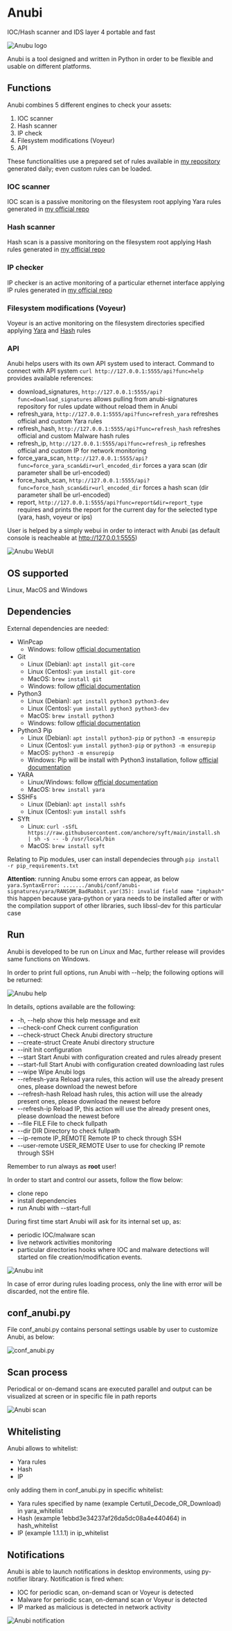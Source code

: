 # Anubi
IOC/Hash scanner and IDS layer 4 portable and fast

![Anubu logo](images/anubi_logo.png)

Anubi is a tool designed and written in Python in order to be flexible and usable on different platforms.

## Functions
Anubi combines 5 different engines to check your assets:
1. IOC scanner
2. Hash scanner
3. IP check
4. Filesystem modifications (Voyeur)
5. API

These functionalities use a prepared set of rules available in [my repository](https://github.com/kavat/anubi-signatures) generated daily; even custom rules can be loaded.

### IOC scanner
IOC scan is a passive monitoring on the filesystem root applying Yara rules generated in [my official repo](https://github.com/kavat/anubi-signatures/tree/main/yara)

### Hash scanner
Hash scan is a passive monitoring on the filesystem root applying Hash rules generated in [my official repo](https://github.com/kavat/anubi-signatures/tree/main/hash)

### IP checker
IP checker is an active monitoring of a particular ethernet interface applying IP rules generated in [my official repo](https://github.com/kavat/anubi-signatures/tree/main/ips)

### Filesystem modifications (Voyeur)
Voyeur is an active monitoring on the filesystem directories specified applying [Yara](https://github.com/kavat/anubi-signatures/tree/main/yara) and [Hash](https://github.com/kavat/anubi-signatures/tree/main/hash) rules

### API
Anubi helps users with its own API system used to interact. 
Command to connect with API system `curl http://127.0.0.1:5555/api?func=help` provides available references:
* download_signatures, `http://127.0.0.1:5555/api?func=download_signatures` allows pulling from anubi-signatures repository for rules update without reload them in Anubi
* refresh_yara, `http://127.0.0.1:5555/api?func=refresh_yara` refreshes official and custom Yara rules
* refresh_hash, `http://127.0.0.1:5555/api?func=refresh_hash` refreshes official and custom Malware hash rules
* refresh_ip, `http://127.0.0.1:5555/api?func=refresh_ip` refreshes official and custom IP for network monitoring
* force_yara_scan, `http://127.0.0.1:5555/api?func=force_yara_scan&dir=url_encoded_dir` forces a yara scan (dir parameter shall be url-encoded)
* force_hash_scan, `http://127.0.0.1:5555/api?func=force_hash_scan&dir=url_encoded_dir` forces a hash scan (dir parameter shall be url-encoded)
* report, `http://127.0.0.1:5555/api?func=report&dir=report_type` requires and prints the report for the current day for the selected type (yara, hash, voyeur or ips)

User is helped by a simply webui in order to interact with Anubi (as default console is reacheable at http://127.0.0.1:5555)

![Anubu WebUI](images/webui.png)

## OS supported
Linux, MacOS and Windows

## Dependencies
External dependencies are needed:
* WinPcap
  * Windows: follow [official documentation](https://www.winpcap.org/install/)
* Git
  * Linux (Debian): `apt install git-core`
  * Linux (Centos): `yum install git-core`
  * MacOS: `brew install git`
  * Windows: follow [official documentation](https://git-scm.com/download/win)
* Python3
  * Linux (Debian): `apt install python3 python3-dev`
  * Linux (Centos): `yum install python3 python3-dev`
  * MacOS: `brew install python3`
  * Windows: follow [official documentation](https://www.python.org/downloads/windows/)
* Python3 Pip
  * Linux (Debian): `apt install python3-pip` or `python3 -m ensurepip`
  * Linux (Centos): `yum install python3-pip` or `python3 -m ensurepip`
  * MacOS: `python3 -m ensurepip`
  * Windows: Pip will be install with Python3 installation, follow [official documentation](https://www.python.org/downloads/windows/)
* YARA
  * Linux/Windows: follow [official documentation](https://yara.readthedocs.io/en/stable/gettingstarted.html) 
  * MacOS: `brew install yara`
* SSHFs
  * Linux (Debian): `apt install sshfs`
  * Linux (Centos): `yum install sshfs`
* SYft
  * Linux: `curl -sSfL https://raw.githubusercontent.com/anchore/syft/main/install.sh | sh -s -- -b /usr/local/bin`
  * MacOS: `brew install syft`

Relating to Pip modules, user can install dependecies through `pip install -r pip_requirements.txt`

**Attention**: running Anubu some errors can appear, as below
`yara.SyntaxError: ......./anubi/conf/anubi-signatures/yara/RANSOM_BadRabbit.yar(35): invalid field name "imphash"`
this happen because yara-python or yara needs to be installed after or with the compilation support of other libraries, such libssl-dev for this particular case

## Run
Anubi is developed to be run on Linux and Mac, further release will provides same functions on Windows.

In order to print full options, run Anubi with --help; the following options will be returned:

![Anubu help](images/anubi_help.png)

In details, options available are the following:
*  -h, --help                 show this help message and exit
*  --check-conf               Check current configuration
*  --check-struct             Check Anubi directory structure
*  --create-struct            Create Anubi directory structure
*  --init                     Init configuration
*  --start                    Start Anubi with configuration created and rules already present
*  --start-full               Start Anubi with configuration created downloading last rules
*  --wipe                     Wipe Anubi logs
*  --refresh-yara             Reload yara rules, this action will use the already present ones, please download the newest before
*  --refresh-hash             Reload hash rules, this action will use the already present ones, please download the newest before
*  --refresh-ip               Reload IP, this action will use the already present ones, please download the newest before
*  --file FILE                File to check fullpath
*  --dir DIR                  Directory to check fullpath
*  --ip-remote IP_REMOTE      Remote IP to check through SSH
*  --user-remote USER_REMOTE  User to use for checking IP remote through SSH

Remember to run always as **root** user!

In order to start and control our assets, follow the flow below:
* clone repo
* install dependencies
* run Anubi with --start-full

During first time start Anubi will ask for its internal set up, as:
* periodic IOC/malware scan
* live network activities monitoring
* particular directories hooks where IOC and malware detections will started on file creation/modification events.

![Anubu init](images/anubi_init.png)

In case of error during rules loading process, only the line with error will be discarded, not the entire file.

## conf_anubi.py
File conf_anubi.py contains personal settings usable by user to customize Anubi, as below:

![conf_anubi.py](images/conf_anubi.png)

## Scan process
Periodical or on-demand scans are executed parallel and output can be visualized at screen or in specific file in path reports

![Anubi scan](images/anubi_run.png)

## Whitelisting
Anubi allows to whitelist:
* Yara rules
* Hash
* IP

only adding them in conf_anubi.py in specific whitelist:
* Yara rules specified by name (example Certutil_Decode_OR_Download) in yara_whitelist
* Hash (example 1ebbd3e34237af26da5dc08a4e440464) in hash_whitelist
* IP (example 1.1.1.1) in ip_whitelist

## Notifications
Anubi is able to launch notifications in desktop environments, using py-notifier library. Notification is fired when:
* IOC for periodic scan, on-demand scan or Voyeur is detected
* Malware for periodic scan, on-demand scan or Voyeur is detected
* IP marked as malicious is detected in network activity

![Anubi notification](images/anubi_notification.png)
